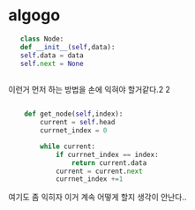 # algogo

```python
   class Node:
   def __init__(self,data):
   self.data = data
   self.next = None
   
```

이런거 먼저 하는 방법을 손에 익혀야 할거같다.2 2

```python

    def get_node(self,index):
        current = self.head
        currnet_index = 0

        while current:
            if currnet_index == index:
                return current.data
            current = current.next
            currnet_index +=1

```
여기도 좀 익히자
이거 계속 어떻게 할지 생각이 안난다..



